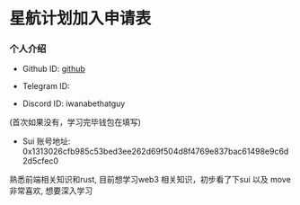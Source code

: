 # 星航计划加入申请表

### 个人介绍

* Github ID: [github](https://github.com/bethatguyad)

* Telegram ID: 

* Discord ID: iwanabethatguy 

(首次如果没有，学习完毕钱包在填写)
* Sui 账号地址: 0x1313026cfb985c53bed3ee262d69f504d8f4769e837bac61498e9c6d2d5cfec0 

熟悉前端相关知识和rust, 目前想学习web3 相关知识，初步看了下sui 以及 move 非常喜欢, 想要深入学习



